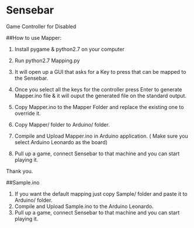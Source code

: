 # Sensebar
Game Controller for Disabled

##How to use Mapper:

1. Install pygame & python2.7 on your computer

2. Run python2.7 Mapping.py

3. It will open up a GUI that asks for a Key to press that can be mapped to the Sensebar.

4. Once you select all the keys for the controller press Enter to generate Mapper.ino file & it will ouput the generated file on the standard output.

5. Copy Mapper.ino to the Mapper Folder and replace the existing one to override it.

6. Copy Mapper/ folder to Arduino/ folder.

7. Compile and Upload Mapper.ino in Arduino application. ( Make sure you select Arduino Leonardo as the board)

8. Pull up a game, connect Sensebar to that machine and you can start playing it.

Thank you.


##Sample.ino

1. If you want the default mapping just copy Sample/ folder and paste it to Arduino/ folder.
2. Compile and Upload Sample.ino to the Arduino Leonardo.
3. Pull up a game, connect Sensebar to that machine and you can start playing it.
